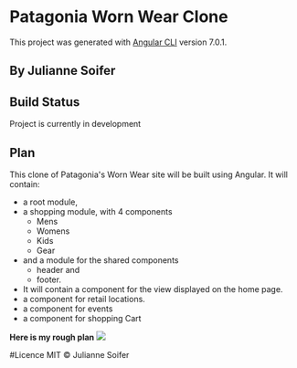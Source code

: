 # Patagonia Worn Wear Clone

This project was generated with [Angular CLI](https://github.com/angular/angular-cli) version 7.0.1.

## By Julianne Soifer

## Build Status

Project is currently in development

## Plan

This clone of Patagonia's Worn Wear site will be built using Angular. It will contain:
* a root module,
* a shopping module, with 4 components
  - Mens
  - Womens
  - Kids
  - Gear
* and a module for the shared components
  - header and
  - footer.
* It will contain a component for the view displayed on the home page.
* a component for retail locations.
* a component for events
* a component for shopping Cart


**Here is my rough plan**
![](/assets/IMG_3583.JPG)



#Licence
MIT © Julianne Soifer
